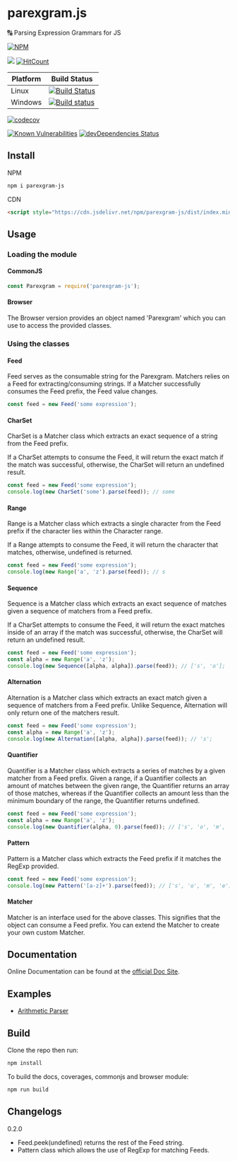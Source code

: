 # parexgram.js

🔠 Parsing Expression Grammars for JS

[![NPM](https://nodei.co/npm/parexgram-js.png)](https://nodei.co/npm/parexgram-js/)

[![](https://data.jsdelivr.com/v1/package/npm/parexgram-js/badge)](https://www.jsdelivr.com/package/npm/parexgram-js)
[![HitCount](http://hits.dwyl.io/lxsmnsyc/parexgram.js.svg)](http://hits.dwyl.io/lxsmnsyc/parexgram.js)

| Platform | Build Status |
| --- | --- |
| Linux | [![Build Status](https://travis-ci.org/LXSMNSYC/parexgram.js.svg?branch=master)](https://travis-ci.org/LXSMNSYC/parexgram.js) |
| Windows | [![Build status](https://ci.appveyor.com/api/projects/status/yrqmaodw7215oj6a?svg=true)](https://ci.appveyor.com/project/LXSMNSYC/parexgram-js) |

[![codecov](https://codecov.io/gh/LXSMNSYC/parexgram.js/branch/master/graph/badge.svg)](https://codecov.io/gh/LXSMNSYC/parexgram.js)

[![Known Vulnerabilities](https://snyk.io/test/github/LXSMNSYC/parexgram.js/badge.svg?targetFile=package.json)](https://snyk.io/test/github/LXSMNSYC/parexgram.js?targetFile=package.json)
[![devDependencies Status](https://david-dm.org/lxsmnsyc/parexgram.js/dev-status.svg)](https://david-dm.org/lxsmnsyc/parexgram.js?type=dev)

## Install

NPM

```bash
npm i parexgram-js
```

CDN

```html
<script style="https://cdn.jsdelivr.net/npm/parexgram-js/dist/index.min.js"></script>
```

## Usage

### Loading the module

#### CommonJS

```js
const Parexgram = require('parexgram-js');
```

#### Browser

The Browser version provides an object named 'Parexgram' which you can use to access the provided classes.

### Using the classes

#### Feed

Feed serves as the consumable string for the Parexgram. Matchers relies on a Feed for extracting/consuming strings. If a Matcher successfully consumes the Feed prefix, the Feed value changes.

```js
const feed = new Feed('some expression');
```

#### CharSet

CharSet is a Matcher class which extracts an exact sequence of a string from the Feed prefix.

If a CharSet attempts to consume the Feed, it will return the exact match if the match was successful, otherwise, the CharSet will return an undefined result.

```js
const feed = new Feed('some expression');
console.log(new CharSet('some').parse(feed)); // some
```

#### Range

Range is a Matcher class which extracts a single character from the Feed prefix if the character lies within the Character range.

If a Range attempts to consume the Feed, it will return the character that matches, otherwise, undefined is returned.

```js
const feed = new Feed('some expression');
console.log(new Range('a', 'z').parse(feed)); // s
```

#### Sequence

Sequence is a Matcher class which extracts an exact sequence of matches given a sequence of matchers from a Feed prefix.

If a CharSet attempts to consume the Feed, it will return the exact matches inside of an array if the match was successful, otherwise, the CharSet will return an undefined result.

```js
const feed = new Feed('some expression');
const alpha = new Range('a', 'z');
console.log(new Sequence([alpha, alpha]).parse(feed)); // ['s', 'o'];
```

#### Alternation

Alternation is a Matcher class which extracts an exact match given a sequence of matchers from a Feed prefix. Unlike Sequence, Alternation will only return one of the matchers result.

```js
const feed = new Feed('some expression');
const alpha = new Range('a', 'z');
console.log(new Alternation([alpha, alpha]).parse(feed)); // 's';
```

#### Quantifier

Quantifier is a Matcher class which extracts a series of matches by a given matcher from a Feed prefix. Given a range, if a Quantifier collects an amount of matches between the given range, the Quantifier returns an array of those matches, whereas if the Quantifier collects an amount less than the minimum boundary of the range, the Quantifier returns undefined.

```js
const feed = new Feed('some expression');
const alpha = new Range('a', 'z');
console.log(new Quantifier(alpha, 0).parse(feed)); // ['s', 'o', 'm', 'e']
```

#### Pattern

Pattern is a Matcher class which extracts the Feed prefix if it matches the RegExp provided.

```js
const feed = new Feed('some expression');
console.log(new Pattern('[a-z]+').parse(feed)); // ['s', 'o', 'm', 'e']
```


#### Matcher

Matcher is an interface used for the above classes. This signifies that the object can consume a Feed prefix. You can extend the Matcher to create your own custom Matcher.

## Documentation

Online Documentation can be found  at the [official Doc Site](https://lxsmnsyc.github.io/parexgram.js/).

## Examples

* [Arithmetic Parser](https://github.com/LXSMNSYC/arithmetic-parser-demo)

## Build

Clone the repo then run:

```bash
npm install
```

To build the docs, coverages, commonjs and browser module:

```bash
npm run build
```

## Changelogs

0.2.0

* Feed.peek(undefined) returns the rest of the Feed string.
* Pattern class which allows the use of RegExp for matching Feeds.
